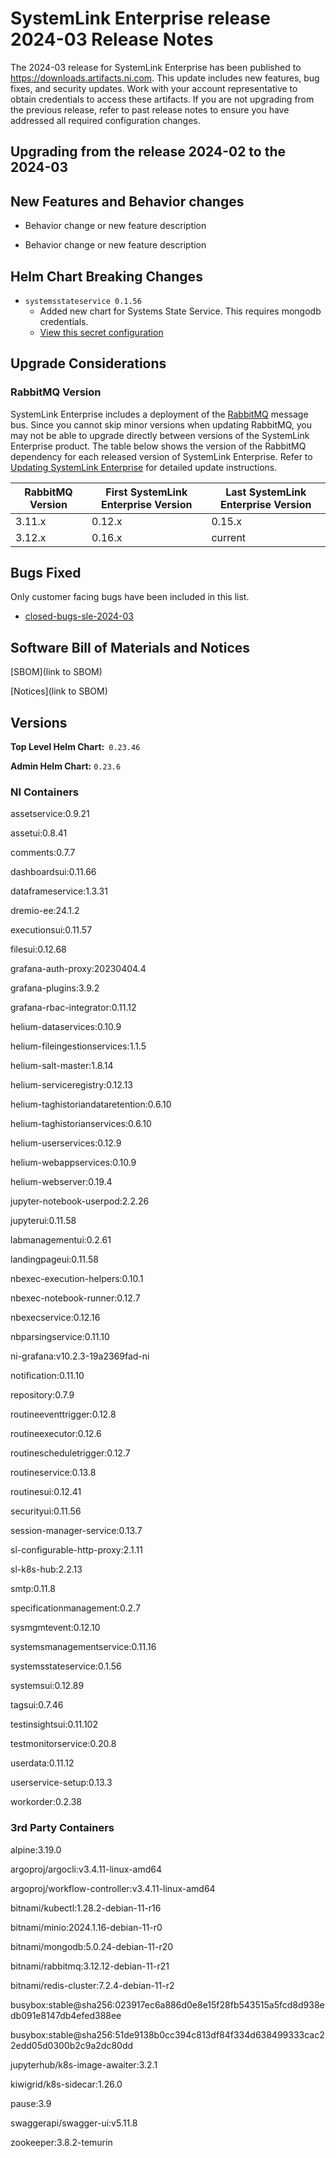 # SystemLink Enterprise release 2024-03 Release Notes

The 2024-03 release for SystemLink Enterprise has been published to <https://downloads.artifacts.ni.com>. This update includes new features, bug fixes, and security updates. Work with your account representative to obtain credentials to access these artifacts. If you are not upgrading from the previous release, refer to past release notes to ensure you have addressed all required configuration changes.

## Upgrading from the release 2024-02 to the 2024-03

<!-- Optional section to include comments and instructions needed to successfully upgrade from the previous release to the current release. If the only changes needed are already captured in Helm Chart Breaking Changes, this section is not needed. -->

## New Features and Behavior changes

- Behavior change or new feature description

- Behavior change or new feature description

## Helm Chart Breaking Changes

- `systemsstateservice 0.1.56`
    - Added new chart for Systems State Service. This requires mongodb credentials.
    - [View this secret configuration](https://github.com/ni/install-systemlink-enterprise/blob/2024-03/getting-started/templates/systemlink-secrets.yaml#L629)

## Upgrade Considerations

### RabbitMQ Version

SystemLink Enterprise includes a deployment of the [RabbitMQ](https://www.rabbitmq.com/) message bus. Since you cannot skip minor versions when updating RabbitMQ, you may not be able to upgrade directly between versions of the SystemLink Enterprise product. The table below shows the version of the RabbitMQ dependency for each released version of SystemLink Enterprise. Refer to [Updating SystemLink Enterprise](https://www.ni.com/docs/en-US/bundle/systemlink-enterprise/page/updating-systemlink-enterprise.html) for detailed update instructions.

| RabbitMQ Version | First SystemLink Enterprise Version | Last SystemLink Enterprise Version |
|------------------|-------------------------------------|------------------------------------|
| 3.11.x           | 0.12.x                              | 0.15.x                             |
| 3.12.x           | 0.16.x                              | current                            |

## Bugs Fixed

Only customer facing bugs have been included in this list.

- [closed-bugs-sle-2024-03](https://github.com/ni/install-systemlink-enterprise/tree/2024-03/release-notes/2024-03/closed-bugs-sle-2024-03.xlsx)

## Software Bill of Materials and Notices

[SBOM](link to SBOM)

[Notices](link to SBOM)

## Versions

**Top Level Helm Chart:** `0.23.46`

**Admin Helm Chart:** `0.23.6`

### NI Containers

assetservice:0.9.21

assetui:0.8.41

comments:0.7.7

dashboardsui:0.11.66

dataframeservice:1.3.31

dremio-ee:24.1.2

executionsui:0.11.57

filesui:0.12.68

grafana-auth-proxy:20230404.4

grafana-plugins:3.9.2

grafana-rbac-integrator:0.11.12

helium-dataservices:0.10.9

helium-fileingestionservices:1.1.5

helium-salt-master:1.8.14

helium-serviceregistry:0.12.13

helium-taghistoriandataretention:0.6.10

helium-taghistorianservices:0.6.10

helium-userservices:0.12.9

helium-webappservices:0.10.9

helium-webserver:0.19.4

jupyter-notebook-userpod:2.2.26

jupyterui:0.11.58

labmanagementui:0.2.61

landingpageui:0.11.58

nbexec-execution-helpers:0.10.1

nbexec-notebook-runner:0.12.7

nbexecservice:0.12.16

nbparsingservice:0.11.10

ni-grafana:v10.2.3-19a2369fad-ni

notification:0.11.10

repository:0.7.9

routineeventtrigger:0.12.8

routineexecutor:0.12.6

routinescheduletrigger:0.12.7

routineservice:0.13.8

routinesui:0.12.41

securityui:0.11.56

session-manager-service:0.13.7

sl-configurable-http-proxy:2.1.11

sl-k8s-hub:2.2.13

smtp:0.11.8

specificationmanagement:0.2.7

sysmgmtevent:0.12.10

systemsmanagementservice:0.11.16

systemsstateservice:0.1.56

systemsui:0.12.89

tagsui:0.7.46

testinsightsui:0.11.102

testmonitorservice:0.20.8

userdata:0.11.12

userservice-setup:0.13.3

workorder:0.2.38

### 3rd Party Containers

alpine:3.19.0

argoproj/argocli:v3.4.11-linux-amd64

argoproj/workflow-controller:v3.4.11-linux-amd64

bitnami/kubectl:1.28.2-debian-11-r16

bitnami/minio:2024.1.16-debian-11-r0

bitnami/mongodb:5.0.24-debian-11-r20

bitnami/rabbitmq:3.12.12-debian-11-r21

bitnami/redis-cluster:7.2.4-debian-11-r2

busybox:stable@sha256:023917ec6a886d0e8e15f28fb543515a5fcd8d938edb091e8147db4efed388ee

busybox:stable@sha256:51de9138b0cc394c813df84f334d638499333cac22edd05d0300b2c9a2dc80dd

jupyterhub/k8s-image-awaiter:3.2.1

kiwigrid/k8s-sidecar:1.26.0

pause:3.9

swaggerapi/swagger-ui:v5.11.8

zookeeper:3.8.2-temurin
